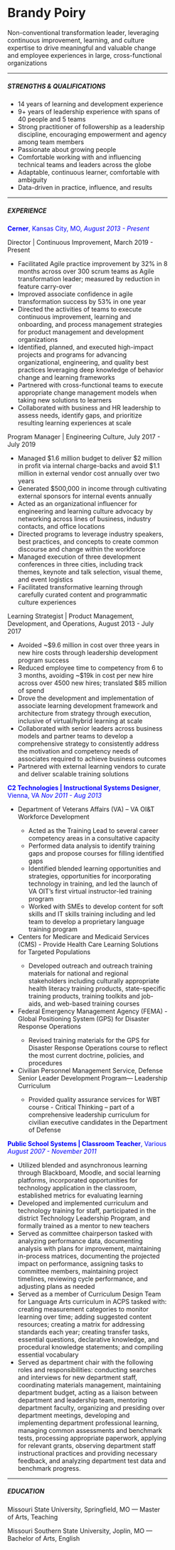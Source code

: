<!DOCTYPE html>
<html>
<head>
<style>
body {margin: 25px 250px 75px 250px;
}
</style>
</head>
<body>

<body>
<h1> Brandy Poiry </h1>
<p> Non-conventional transformation leader, leveraging continuous improvement, learning, and culture expertise to drive meaningful and valuable change and employee experiences in large, cross-functional organizations</p>
<hr>
<h5> STRENGTHS & QUALIFICATIONS </h5>
<ul>
  <li> 14 years of learning and development experience </li>
  <li> 9+ years of leadership experience with spans of 40 people and 5 teams </li>
  <li> Strong practitioner of followership as a leadership discipline, encouraging empowerment and agency among team members </li>
  <li> Passionate about growing people </li>
  <li> Comfortable working with and influencing technical teams and leaders across the globe </li>
  <li> Adaptable, continuous learner, comfortable with ambiguity </li>
  <li> Data-driven in practice, influence, and results </li>
</ul>
<hr>
<h5> EXPERIENCE </h5>
<p style="color:blue;"> <b> Cerner</b>, Kansas City, MO, <i> August 2013 - Present </i> </p>
<p> Director | Continuous Improvement, March 2019 - Present </p>
<ul>
  <li> Facilitated Agile practice improvement by 32% in 8 months across over 300 scrum teams as Agile transformation leader; measured by reduction in feature carry-over </li>
  <li> Improved associate confidence in agile transformation success by 53% in one year </li>
  <li> Directed the activities of teams to execute continuous improvement, learning and onboarding, and process management strategies for product management and development organizations
  <li> Identified, planned, and executed high-impact projects and programs for advancing organizational, engineering, and quality best practices leveraging deep knowledge of behavior change and learning frameworks </li>
  <li> Partnered with cross-functional teams to execute appropriate change management models when taking new solutions to learners </li>
  <li> Collaborated with business and HR leadership to assess needs, identify gaps, and prioritize resulting learning experiences at scale </li>
</ul>
<p> Program Manager | Engineering Culture, July 2017 - July 2019 </p>
<ul>
  <li> Managed $1.6 million budget to deliver $2 million in profit via internal charge-backs and avoid $1.1 million in external vendor cost annually over two years </li>
  <li> Generated $500,000 in income through cultivating external sponsors for internal events annually </li>
  <li> Acted as an organizational influencer for engineering and learning culture advocacy by networking across lines of business, industry contacts, and office locations </li>
  <li> Directed programs to leverage industry speakers, best practices, and concepts to create common discourse and change within the workforce </li>
  <li> Managed execution of three development conferences in three cities, including track themes, keynote and talk selection, visual theme, and event logistics </li>
  <li> Facilitated transformative learning through carefully curated content and programmatic culture experiences </li>
</ul>
<p> Learning Strategist | Product Management, Development, and Operations, August 2013 - July 2017 </p>
<ul>
  <li>Avoided ~$9.6 million in cost over three years in new hire costs through leadership development program success
  <li> Reduced employee time to competency from 6 to 3 months, avoiding ~$19k in cost per new hire across over 4500 new hires; translated $85 million of spend </li>
  <li> Drove the development and implementation of associate learning development framework and architecture from strategy through execution, inclusive of virtual/hybrid learning at scale
  <li> Collaborated with senior leaders across business models and partner teams to develop a comprehensive strategy to consistently address the motivation and competency needs of associates required to achieve business outcomes </li>
  <li> Partnered with external learning vendors to curate and deliver scalable training solutions </li>
</ul>
<p style="color:blue;"> <b> C2 Technologies | Instructional Systems Designer</b>, Vienna, VA <i> Nov 2011 - Aug 2013 </i> </p>
<ul>
  <li> Department of Veterans Affairs (VA) – VA OI&T Workforce Development</li>
  <ul>
    <li> Acted as the Training Lead to several career competency areas in a consultative capacity </li>
    <li> Performed data analysis to identify training gaps and propose courses for filling identified gaps </li>
    <li> Identified blended learning opportunities and strategies, opportunities for incorporating technology in training, and led the launch of VA OIT’s first virtual instructor-led training program </li>
    <li> Worked with SMEs to develop content for soft skills and IT skills training including and led team to develop a proprietary language training program </li></ul>
  <li> Centers for Medicare and Medicaid Services (CMS) - Provide Health Care Learning Solutions for Targeted Populations </li>
  <ul>
    <li> Developed outreach and outreach training materials for national and regional stakeholders including culturally appropriate health literacy training products, state-specific training products, training toolkits and job- aids, and web-based training courses </li></ul>
  <li> Federal Emergency Management Agency (FEMA) - Global Positioning System (GPS) for Disaster Response Operations </li>
  <ul>
    <li> Revised training materials for the GPS for Disaster Response Operations course to reflect the most current doctrine, policies, and procedures </li></ul>
  <li> Civilian Personnel Management Service, Defense Senior Leader Development Program— Leadership Curriculum </li>
  <ul>
      <li> Provided quality assurance services for WBT course - Critical Thinking – part of a comprehensive leadership curriculum for civilian executive candidates in the Department of Defense </li></ul>
</ul>
<p style="color:blue;"> <b> Public School Systems | Classroom Teacher</b>, Various <i> August 2007 - November 2011 </i> </p>
<ul>
  <li> Utilized blended and asynchronous learning through Blackboard, Moodle, and social learning platforms, incorporated opportunities for technology application in the classroom, established metrics for evaluating learning
  <li> Developed and implemented curriculum and technology training for staff, participated in the district Technology Leadership Program, and formally trained as a mentor to new teachers
  <li> Served as committee chairperson tasked with analyzing performance data, documenting analysis with plans for improvement, maintaining in-process matrices, documenting the projected impact on performance, assigning tasks to committee members, maintaining project timelines, reviewing cycle performance, and adjusting plans as needed </li>
  <li> Served as a member of Curriculum Design Team for Language Arts curriculum in ACPS tasked with: creating measurement categories to monitor learning over time; adding suggested content resources; creating a matrix for addressing standards each year; creating transfer tasks, essential questions, declarative knowledge, and procedural knowledge statements; and compiling essential vocabulary </li>
  <li> Served as department chair with the following roles and responsibilities: conducting searches and interviews for new department staff, coordinating materials management, maintaining department budget, acting as a liaison between department and leadership team, mentoring department faculty, organizing and presiding over department meetings, developing and implementing department professional learning, managing common assessments and benchmark tests, processing appropriate paperwork, applying for relevant grants, observing department staff instructional practices and providing necessary feedback, and analyzing department test data and benchmark progress.
</ul>
<hr>
<h5> EDUCATION </h5>
<p> Missouri State University, Springfield, MO — Master of Arts, Teaching </p>
<p> Missouri Southern State University, Joplin, MO — Bachelor of Arts, English </p>

</body>
</html>
